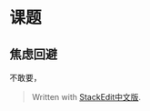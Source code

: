 # 课题
## 焦虑回避
不敢要，


> Written with [StackEdit中文版](https://stackedit.cn/).
<!--stackedit_data:
eyJoaXN0b3J5IjpbMTE4ODc3NTI3Nl19
-->